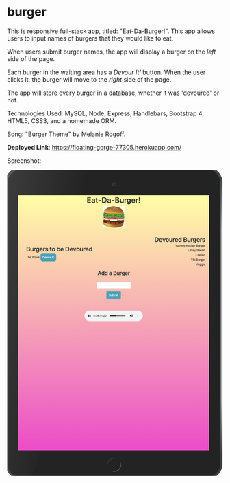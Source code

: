 # burger

This is responsive full-stack app, titled: "Eat-Da-Burger!". This app allows users to input names of burgers that they would like to eat. 

When users submit burger names, the app will display a burger on the *left* side of the page. 

Each burger in the waiting area has a *Devour It!* button. When the user clicks it, the burger will move to the *right* side of the page. 

The app will store every burger in a database, whether it was 'devoured' or not. 

Technologies Used: MySQL, Node, Express, Handlebars, Bootstrap 4, HTML5, CSS3, and a homemade ORM.

Song: "Burger Theme" by Melanie Rogoff.

**Deployed Link**: https://floating-gorge-77305.herokuapp.com/

Screenshot: 

![Demo](public/screenshot/demoipad.png)


